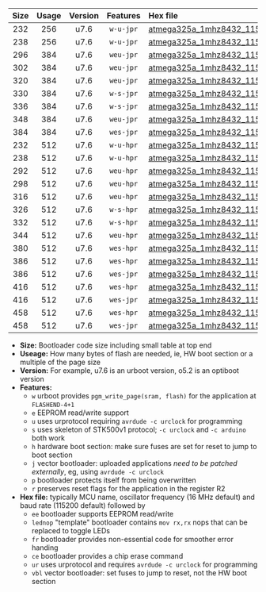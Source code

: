 |Size|Usage|Version|Features|Hex file|
|:-:|:-:|:-:|:-:|:--|
|232|256|u7.6|`w-u-jpr`|[atmega325a_1mhz8432_115200bps_ur_vbl.hex](https://raw.githubusercontent.com/stefanrueger/urboot/main//atmega325a_1mhz8432_115200bps_ur_vbl.hex)|
|238|256|u7.6|`w-u-jpr`|[atmega325a_1mhz8432_115200bps_lednop_ur_vbl.hex](https://raw.githubusercontent.com/stefanrueger/urboot/main//atmega325a_1mhz8432_115200bps_lednop_ur_vbl.hex)|
|296|384|u7.6|`weu-jpr`|[atmega325a_1mhz8432_115200bps_ee_ur_vbl.hex](https://raw.githubusercontent.com/stefanrueger/urboot/main//atmega325a_1mhz8432_115200bps_ee_ur_vbl.hex)|
|302|384|u7.6|`weu-jpr`|[atmega325a_1mhz8432_115200bps_ee_lednop_ur_vbl.hex](https://raw.githubusercontent.com/stefanrueger/urboot/main//atmega325a_1mhz8432_115200bps_ee_lednop_ur_vbl.hex)|
|320|384|u7.6|`weu-jpr`|[atmega325a_1mhz8432_115200bps_ee_lednop_fr_ur_vbl.hex](https://raw.githubusercontent.com/stefanrueger/urboot/main//atmega325a_1mhz8432_115200bps_ee_lednop_fr_ur_vbl.hex)|
|330|384|u7.6|`w-s-jpr`|[atmega325a_1mhz8432_115200bps_vbl.hex](https://raw.githubusercontent.com/stefanrueger/urboot/main//atmega325a_1mhz8432_115200bps_vbl.hex)|
|336|384|u7.6|`w-s-jpr`|[atmega325a_1mhz8432_115200bps_lednop_vbl.hex](https://raw.githubusercontent.com/stefanrueger/urboot/main//atmega325a_1mhz8432_115200bps_lednop_vbl.hex)|
|348|384|u7.6|`weu-jpr`|[atmega325a_1mhz8432_115200bps_ee_lednop_fr_ce_ur_vbl.hex](https://raw.githubusercontent.com/stefanrueger/urboot/main//atmega325a_1mhz8432_115200bps_ee_lednop_fr_ce_ur_vbl.hex)|
|384|384|u7.6|`wes-jpr`|[atmega325a_1mhz8432_115200bps_ee_vbl.hex](https://raw.githubusercontent.com/stefanrueger/urboot/main//atmega325a_1mhz8432_115200bps_ee_vbl.hex)|
|232|512|u7.6|`w-u-hpr`|[atmega325a_1mhz8432_115200bps_ur.hex](https://raw.githubusercontent.com/stefanrueger/urboot/main//atmega325a_1mhz8432_115200bps_ur.hex)|
|238|512|u7.6|`w-u-hpr`|[atmega325a_1mhz8432_115200bps_lednop_ur.hex](https://raw.githubusercontent.com/stefanrueger/urboot/main//atmega325a_1mhz8432_115200bps_lednop_ur.hex)|
|292|512|u7.6|`weu-hpr`|[atmega325a_1mhz8432_115200bps_ee_ur.hex](https://raw.githubusercontent.com/stefanrueger/urboot/main//atmega325a_1mhz8432_115200bps_ee_ur.hex)|
|298|512|u7.6|`weu-hpr`|[atmega325a_1mhz8432_115200bps_ee_lednop_ur.hex](https://raw.githubusercontent.com/stefanrueger/urboot/main//atmega325a_1mhz8432_115200bps_ee_lednop_ur.hex)|
|316|512|u7.6|`weu-hpr`|[atmega325a_1mhz8432_115200bps_ee_lednop_fr_ur.hex](https://raw.githubusercontent.com/stefanrueger/urboot/main//atmega325a_1mhz8432_115200bps_ee_lednop_fr_ur.hex)|
|326|512|u7.6|`w-s-hpr`|[atmega325a_1mhz8432_115200bps.hex](https://raw.githubusercontent.com/stefanrueger/urboot/main//atmega325a_1mhz8432_115200bps.hex)|
|332|512|u7.6|`w-s-hpr`|[atmega325a_1mhz8432_115200bps_lednop.hex](https://raw.githubusercontent.com/stefanrueger/urboot/main//atmega325a_1mhz8432_115200bps_lednop.hex)|
|344|512|u7.6|`weu-hpr`|[atmega325a_1mhz8432_115200bps_ee_lednop_fr_ce_ur.hex](https://raw.githubusercontent.com/stefanrueger/urboot/main//atmega325a_1mhz8432_115200bps_ee_lednop_fr_ce_ur.hex)|
|380|512|u7.6|`wes-hpr`|[atmega325a_1mhz8432_115200bps_ee.hex](https://raw.githubusercontent.com/stefanrueger/urboot/main//atmega325a_1mhz8432_115200bps_ee.hex)|
|386|512|u7.6|`wes-hpr`|[atmega325a_1mhz8432_115200bps_ee_lednop.hex](https://raw.githubusercontent.com/stefanrueger/urboot/main//atmega325a_1mhz8432_115200bps_ee_lednop.hex)|
|386|512|u7.6|`wes-jpr`|[atmega325a_1mhz8432_115200bps_ee_lednop_vbl.hex](https://raw.githubusercontent.com/stefanrueger/urboot/main//atmega325a_1mhz8432_115200bps_ee_lednop_vbl.hex)|
|416|512|u7.6|`wes-hpr`|[atmega325a_1mhz8432_115200bps_ee_lednop_fr.hex](https://raw.githubusercontent.com/stefanrueger/urboot/main//atmega325a_1mhz8432_115200bps_ee_lednop_fr.hex)|
|416|512|u7.6|`wes-jpr`|[atmega325a_1mhz8432_115200bps_ee_lednop_fr_vbl.hex](https://raw.githubusercontent.com/stefanrueger/urboot/main//atmega325a_1mhz8432_115200bps_ee_lednop_fr_vbl.hex)|
|458|512|u7.6|`wes-hpr`|[atmega325a_1mhz8432_115200bps_ee_lednop_fr_ce.hex](https://raw.githubusercontent.com/stefanrueger/urboot/main//atmega325a_1mhz8432_115200bps_ee_lednop_fr_ce.hex)|
|458|512|u7.6|`wes-jpr`|[atmega325a_1mhz8432_115200bps_ee_lednop_fr_ce_vbl.hex](https://raw.githubusercontent.com/stefanrueger/urboot/main//atmega325a_1mhz8432_115200bps_ee_lednop_fr_ce_vbl.hex)|

- **Size:** Bootloader code size including small table at top end
- **Useage:** How many bytes of flash are needed, ie, HW boot section or a multiple of the page size
- **Version:** For example, u7.6 is an urboot version, o5.2 is an optiboot version
- **Features:**
  + `w` urboot provides `pgm_write_page(sram, flash)` for the application at `FLASHEND-4+1`
  + `e` EEPROM read/write support
  + `u` uses urprotocol requiring `avrdude -c urclock` for programming
  + `s` uses skeleton of STK500v1 protocol; `-c urclock` and `-c arduino` both work
  + `h` hardware boot section: make sure fuses are set for reset to jump to boot section
  + `j` vector bootloader: uploaded applications *need to be patched externally*, eg, using `avrdude -c urclock`
  + `p` bootloader protects itself from being overwritten
  + `r` preserves reset flags for the application in the register R2
- **Hex file:** typically MCU name, oscillator frequency (16 MHz default) and baud rate (115200 default) followed by
  + `ee` bootloader supports EEPROM read/write
  + `lednop` "template" bootloader contains `mov rx,rx` nops that can be replaced to toggle LEDs
  + `fr` bootloader provides non-essential code for smoother error handing
  + `ce` bootloader provides a chip erase command
  + `ur` uses urprotocol and requires `avrdude -c urclock` for programming
  + `vbl` vector bootloader: set fuses to jump to reset, not the HW boot section
